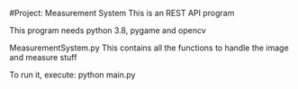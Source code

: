 #Project: Measurement System
This is an REST API program

This program needs python 3.8, pygame and opencv

MeasurementSystem.py This contains all the functions to handle the image and measure stuff

To run it, execute: python main.py